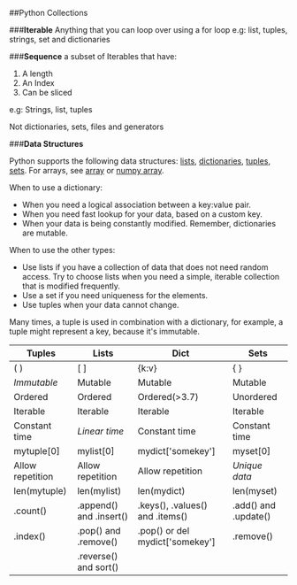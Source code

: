 ##Python Collections

###**Iterable** 
Anything that you can loop over using a for loop
e.g: list, tuples, strings, set and dictionaries

###**Sequence** 
a subset of Iterables that have: 
1. A length
2. An Index
3. Can be sliced

e.g: Strings, list, tuples

Not dictionaries, sets, files and generators

###**Data Structures**

Python supports the following data structures: [lists](pyList.md), [dictionaries](pyDict.md), [tuples](pyTuple.md), [sets](pySet.md). For arrays, see [array](pyArray.md) or [numpy array](../ML/pyNumpy.md#numpy-array).

When to use a dictionary:
- When you need a logical association between a key:value pair.
- When you need fast lookup for your data, based on a custom key.
- When your data is being constantly modified. Remember, dictionaries are mutable.

When to use the other types:
- Use lists if you have a collection of data that does not need random access. Try to choose lists when you need a simple, iterable collection that is modified frequently.
- Use a set if you need uniqueness for the elements.
- Use tuples when your data cannot change.

Many times, a tuple is used in combination with a dictionary, for example, a tuple might represent a key, because it's immutable.

| Tuples | Lists | Dict | Sets |
| --- | --- | --- | --- |
| ( ) | [ ] | {k:v} | { } |
|*Immutable*|Mutable|Mutable|Mutable|
|Ordered|Ordered|Ordered(>3.7)|Unordered|
|Iterable|Iterable|Iterable|Iterable|
|Constant time|*Linear time*|Constant time|Constant time|
|mytuple[0]|mylist[0]|mydict['somekey']|myset[0]|
|Allow repetition|Allow repetition|Allow repetition|*Unique data*|
|len(mytuple)|len(mylist)|len(mydict)|len(myset)|
|.count()|.append() and .insert()|.keys(), .values() and .items()|.add() and .update()|
|.index()|.pop() and .remove()|.pop() or del mydict['somekey']|.remove()|
||.reverse() and sort()|||.intersection() and .difference()|
